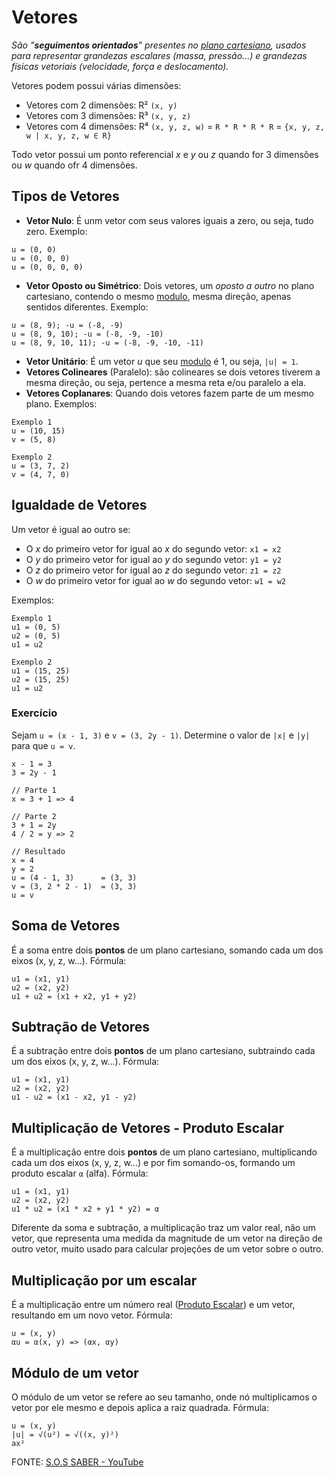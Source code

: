 # Vetores

*São "**seguimentos orientados**" presentes no <u>plano cartesiano</u>, usados para representar grandezas escalares (massa, pressão...) e grandezas físicas vetoriais (velocidade, força e deslocamento).*

Vetores podem possui várias dimensões:
* Vetores com 2 dimensões: R² `(x, y)`
* Vetores com 3 dimensões: R³ `(x, y, z)`
* Vetores com 4 dimensões: R⁴ `(x, y, z, w)` = `R * R * R * R` = `{x, y, z, w | x, y, z, w ∈ R}`

Todo vetor possui um ponto referencial *x* e *y* ou *z* quando for 3 dimensões ou *w* quando ofr 4 dimensões.

## Tipos de Vetores

* **Vetor Nulo**: É unm vetor com seus valores iguais a zero, ou seja, tudo zero. Exemplo:
```
u = (0, 0)
u = (0, 0, 0)
u = (0, 0, 0, 0)
```
* **Vetor Oposto ou Simétrico**: Dois vetores, um *oposto a outro* no plano cartesiano, contendo o mesmo [modulo](#módulo-de-um-vetor), mesma direção, apenas sentidos diferentes. Exemplo:
```
u = (8, 9); -u = (-8, -9)
u = (8, 9, 10); -u = (-8, -9, -10)
u = (8, 9, 10, 11); -u = (-8, -9, -10, -11)
```
* **Vetor Unitário**: É um vetor *u* que seu [modulo](#módulo-de-um-vetor) é 1, ou seja, `|u| = 1`.
* **Vetores Colineares** (Paralelo): são colineares se dois vetores tiverem a mesma direção, ou seja, pertence a mesma reta e/ou paralelo a ela.
* **Vetores Coplanares**: Quando dois vetores fazem parte de um mesmo plano. Exemplos:
```
Exemplo 1
u = (10, 15)
v = (5, 8)
```
```
Exemplo 2
u = (3, 7, 2)
v = (4, 7, 0)
```

##  Igualdade de Vetores

Um vetor é igual ao outro se:
* O *x* do primeiro vetor for igual ao *x* do segundo vetor: `x1 = x2`
* O *y* do primeiro vetor for igual ao *y* do segundo vetor: `y1 = y2`
* O *z* do primeiro vetor for igual ao *z* do segundo vetor: `z1 = z2`
* O *w* do primeiro vetor for igual ao *w* do segundo vetor: `w1 = w2`

Exemplos:
```
Exemplo 1
u1 = (0, 5)
u2 = (0, 5)
u1 = u2
```
```
Exemplo 2
u1 = (15, 25)
u2 = (15, 25)
u1 = u2
```

### Exercício
Sejam `u = (x - 1, 3)` e `v = (3, 2y - 1)`. Determine o valor de `|x|` e `|y|` para que `u = v`.
```
x - 1 = 3
3 = 2y - 1

// Parte 1
x = 3 + 1 => 4

// Parte 2
3 + 1 = 2y
4 / 2 = y => 2

// Resultado
x = 4
y = 2
u = (4 - 1, 3)      = (3, 3)
v = (3, 2 * 2 - 1)  = (3, 3)
u = v
```

## Soma de Vetores

É a soma entre dois **pontos** de um plano cartesiano, somando cada um dos eixos (x, y, z, w...). Fórmula:
```
u1 = (x1, y1)
u2 = (x2, y2)
u1 + u2 = (x1 + x2, y1 + y2)
```

## Subtração de Vetores

É a subtração entre dois **pontos** de um plano cartesiano, subtraindo cada um dos eixos (x, y, z, w...). Fórmula:
```
u1 = (x1, y1)
u2 = (x2, y2)
u1 - u2 = (x1 - x2, y1 - y2)
```

## Multiplicação de Vetores - Produto Escalar

É a multiplicação entre dois **pontos** de um plano cartesiano, multiplicando cada um dos eixos (x, y, z, w...) e por fim somando-os, formando um produto escalar `α` (alfa). Fórmula:
```
u1 = (x1, y1)
u2 = (x2, y2)
u1 * u2 = (x1 * x2 + y1 * y2) = α
```

Diferente da soma e subtração, a multiplicação traz um valor real, não um vetor, que representa uma medida da magnitude de um vetor na direção de outro vetor, muito usado para calcular projeções de um vetor sobre o outro.

## Multiplicação por um escalar

É a multiplicação entre um número real ([Produto Escalar](#multiplicação-de-vetores---produto-escalar)) e um vetor, resultando em um novo vetor. Fórmula:
```
u = (x, y)
αu = α(x, y) => (αx, αy)
```

## Módulo de um vetor

O módulo de um vetor se refere ao seu tamanho, onde nó multiplicamos o vetor por ele mesmo e depois aplica a raiz quadrada. Fórmula:
```
u = (x, y)
|u| = √(u²) = √((x, y)²)
ax²
```

FONTE: [S.O.S SABER - YouTube](https://www.youtube.com/watch?v=TP2o31y5_GU&list=PLO3hBdfBc4pFef1zn1oZyYXLomL9MiX-C&index=2)